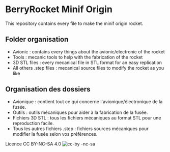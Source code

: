 # BerryRocket Minif Origin

This repository contains every file to make the minif origin rocket.

## Folder organisation

- Avionic : contains every things about the avionic/electronic of the rocket
- Tools : mecanic tools to help with the fabrication of the rocket
- 3D STL files : every mecanical file in STL format for an easy replication
- All others .step files : mecanical source files to modify the rocket as you like

## Organisation des dossiers

- Avionique : contient tout ce qui concerne l'avionique/électronique de la fusée.
- Outils : outils mécaniques pour aider à la fabrication de la fusée.
- Fichiers 3D STL : tous les fichiers mécaniques au format STL pour une reproduction facile.
- Tous les autres fichiers .step : fichiers sources mécaniques pour modifier la fusée selon vos préférences.

Licence CC BY-NC-SA 4.0
![cc-by
-nc-sa](https://user-images.githubusercontent.com/1367183/214925257-8b6ebb08-f1ee-49e5-85f3-be77d70f8bf6.png)
